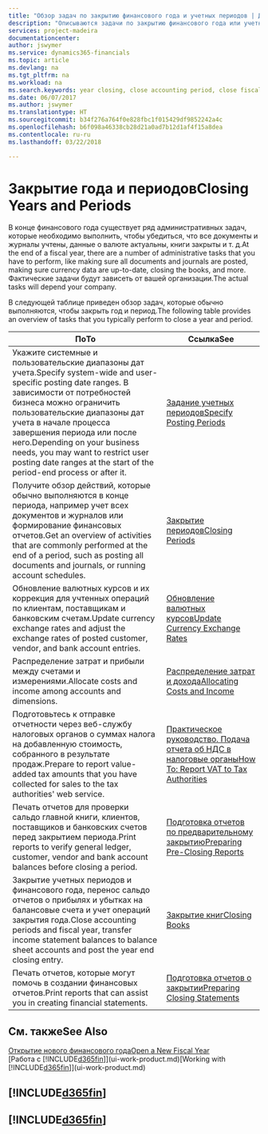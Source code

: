 ```yaml
---
title: "Обзор задач по закрытию финансового года и учетных периодов | Документы Майкрософт"
description: "Описываются задачи по закрытию финансового года или учетного периода, например, проверка того, что документы и журналы учтены, а также сверка балансов банковских счетов."
services: project-madeira
documentationcenter: 
author: jswymer
ms.service: dynamics365-financials
ms.topic: article
ms.devlang: na
ms.tgt_pltfrm: na
ms.workload: na
ms.search.keywords: year closing, close accounting period, close fiscal year, bank account detailed trial balance
ms.date: 06/07/2017
ms.author: jswymer
ms.translationtype: HT
ms.sourcegitcommit: b34f276a764f0e828fbc1f015429df9852242a4c
ms.openlocfilehash: b6f098a46338cb28d21a0ad7b12d1af4f15a8dea
ms.contentlocale: ru-ru
ms.lasthandoff: 03/22/2018

---
```

# <a name="closing-years-and-periods"></a><span data-ttu-id="7e658-103">Закрытие года и периодов</span><span class="sxs-lookup"><span data-stu-id="7e658-103">Closing Years and Periods</span></span>
<span data-ttu-id="7e658-104">В конце финансового года существует ряд административных задач, которые необходимо выполнить, чтобы убедиться, что все документы и журналы учтены, данные о валюте актуальны, книги закрыты и т. д.</span><span class="sxs-lookup"><span data-stu-id="7e658-104">At the end of a fiscal year, there are a number of administrative tasks that you have to perform, like making sure all documents and journals are posted, making sure currency data are up-to-date, closing the books, and more.</span></span> <span data-ttu-id="7e658-105">Фактические задачи будут зависеть от вашей организации.</span><span class="sxs-lookup"><span data-stu-id="7e658-105">The actual tasks will depend your company.</span></span>

<span data-ttu-id="7e658-106">В следующей таблице приведен обзор задач, которые обычно выполняются, чтобы закрыть год и период.</span><span class="sxs-lookup"><span data-stu-id="7e658-106">The following table provides an overview of tasks that you typically perform to close a year and period.</span></span>

| <span data-ttu-id="7e658-107">По</span><span class="sxs-lookup"><span data-stu-id="7e658-107">To</span></span> | <span data-ttu-id="7e658-108">Ссылка</span><span class="sxs-lookup"><span data-stu-id="7e658-108">See</span></span> |
| --- | --- |
| <span data-ttu-id="7e658-109">Укажите системные и пользовательские диапазоны дат учета.</span><span class="sxs-lookup"><span data-stu-id="7e658-109">Specify system-wide and user-specific posting date ranges.</span></span> <span data-ttu-id="7e658-110">В зависимости от потребностей бизнеса можно ограничить пользовательские диапазоны дат учета в начале процесса завершения периода или после него.</span><span class="sxs-lookup"><span data-stu-id="7e658-110">Depending on your business needs, you may want to restrict user posting date ranges at the start of the period-end process or after it.</span></span> |[<span data-ttu-id="7e658-111">Задание учетных периодов</span><span class="sxs-lookup"><span data-stu-id="7e658-111">Specify Posting Periods</span></span>](finance-how-specify-posting-periods.md) |
| <span data-ttu-id="7e658-112">Получите обзор действий, которые обычно выполняются в конце периода, например учет всех документов и журналов или формирование финансовых отчетов.</span><span class="sxs-lookup"><span data-stu-id="7e658-112">Get an overview of activities that are commonly performed at the end of a period, such as posting all documents and journals, or running account schedules.</span></span> |[<span data-ttu-id="7e658-113">Закрытие периодов</span><span class="sxs-lookup"><span data-stu-id="7e658-113">Closing Periods</span></span>](year-how-complete-period-end-processes.md) |
| <span data-ttu-id="7e658-114">Обновление валютных курсов и их коррекция для учтенных операций по клиентам, поставщикам и банковским счетам.</span><span class="sxs-lookup"><span data-stu-id="7e658-114">Update currency exchange rates and adjust the exchange rates of posted customer, vendor, and bank account entries.</span></span> |[<span data-ttu-id="7e658-115">Обновление валютных курсов</span><span class="sxs-lookup"><span data-stu-id="7e658-115">Update Currency Exchange Rates</span></span>](finance-how-update-currencies.md) |
| <span data-ttu-id="7e658-116">Распределение затрат и прибыли между счетами и измерениями.</span><span class="sxs-lookup"><span data-stu-id="7e658-116">Allocate costs and income among accounts and dimensions.</span></span> |[<span data-ttu-id="7e658-117">Распределение затрат и дохода</span><span class="sxs-lookup"><span data-stu-id="7e658-117">Allocating Costs and Income</span></span>](year-allocate-costs-income.md) |
| <span data-ttu-id="7e658-118">Подготовьтесь к отправке отчетности через веб-службу налоговых органов о суммах налога на добавленную стоимость, собранного в результате продаж.</span><span class="sxs-lookup"><span data-stu-id="7e658-118">Prepare to report value-added tax amounts that you have collected for sales to the tax authorities' web service.</span></span> |[<span data-ttu-id="7e658-119">Практическое руководство. Подача отчета об НДС в налоговые органы</span><span class="sxs-lookup"><span data-stu-id="7e658-119">How To: Report VAT to Tax Authorities</span></span>](finance-how-report-vat.md)|
| <span data-ttu-id="7e658-120">Печать отчетов для проверки сальдо главной книги, клиентов, поставщиков и банковских счетов перед закрытием периода.</span><span class="sxs-lookup"><span data-stu-id="7e658-120">Print reports to verify general ledger, customer, vendor and bank account balances before closing a period.</span></span> |[<span data-ttu-id="7e658-121">Подготовка отчетов по предварительному закрытию</span><span class="sxs-lookup"><span data-stu-id="7e658-121">Preparing Pre-Closing Reports</span></span>](year-prepare-preclose-reports.md) |
| <span data-ttu-id="7e658-122">Закрытие учетных периодов и финансового года, перенос сальдо отчетов о прибылях и убытках на балансовые счета и учет операций закрытия года.</span><span class="sxs-lookup"><span data-stu-id="7e658-122">Close accounting periods and fiscal year, transfer income statement balances to balance sheet accounts and post the year end closing entry.</span></span> |[<span data-ttu-id="7e658-123">Закрытие книг</span><span class="sxs-lookup"><span data-stu-id="7e658-123">Closing Books</span></span>](year-close-books.md) |
| <span data-ttu-id="7e658-124">Печать отчетов, которые могут помочь в создании финансовых отчетов.</span><span class="sxs-lookup"><span data-stu-id="7e658-124">Print reports that can assist you in creating financial statements.</span></span> |[<span data-ttu-id="7e658-125">Подготовка отчетов о закрытии</span><span class="sxs-lookup"><span data-stu-id="7e658-125">Preparing Closing Statements</span></span>](year-prepare-close-statement.md) |

## <a name="see-also"></a><span data-ttu-id="7e658-126">См. также</span><span class="sxs-lookup"><span data-stu-id="7e658-126">See Also</span></span>
[<span data-ttu-id="7e658-127">Открытие нового финансового года</span><span class="sxs-lookup"><span data-stu-id="7e658-127">Open a New Fiscal Year</span></span>](finance-how-open-new-fiscal-year.md)  
<span data-ttu-id="7e658-128">[Работа с [!INCLUDE[d365fin](includes/d365fin_md.md)]](ui-work-product.md)</span><span class="sxs-lookup"><span data-stu-id="7e658-128">[Working with [!INCLUDE[d365fin](includes/d365fin_md.md)]](ui-work-product.md)</span></span>

## [!INCLUDE[d365fin](includes/free_trial_md.md)]  
## [!INCLUDE[d365fin](includes/training_link_md.md)]

